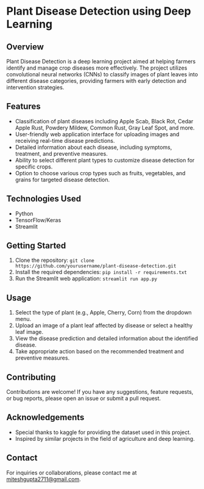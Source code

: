 # Plant Disease Detection using Deep Learning

## Overview
Plant Disease Detection is a deep learning project aimed at helping farmers identify and manage crop diseases more effectively. The project utilizes convolutional neural networks (CNNs) to classify images of plant leaves into different disease categories, providing farmers with early detection and intervention strategies.

## Features
- Classification of plant diseases including Apple Scab, Black Rot, Cedar Apple Rust, Powdery Mildew, Common Rust, Gray Leaf Spot, and more.
- User-friendly web application interface for uploading images and receiving real-time disease predictions.
- Detailed information about each disease, including symptoms, treatment, and preventive measures.
- Ability to select different plant types to customize disease detection for specific crops.
- Option to choose various crop types such as fruits, vegetables, and grains for targeted disease detection.

## Technologies Used
- Python
- TensorFlow/Keras
- Streamlit

## Getting Started
1. Clone the repository: `git clone https://github.com/yourusername/plant-disease-detection.git`
2. Install the required dependencies: `pip install -r requirements.txt`
3. Run the Streamlit web application: `streamlit run app.py`

## Usage
1. Select the type of plant (e.g., Apple, Cherry, Corn) from the dropdown menu.
2. Upload an image of a plant leaf affected by disease or select a healthy leaf image.
3. View the disease prediction and detailed information about the identified disease.
4. Take appropriate action based on the recommended treatment and preventive measures.

## Contributing
Contributions are welcome! If you have any suggestions, feature requests, or bug reports, please open an issue or submit a pull request.

## Acknowledgements
- Special thanks to kaggle for providing the dataset used in this project.
- Inspired by similar projects in the field of agriculture and deep learning.

## Contact
For inquiries or collaborations, please contact me at miteshgupta2711@gmail.com.
